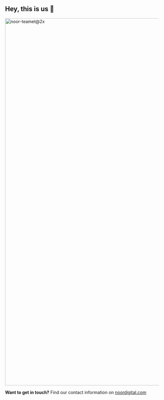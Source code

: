 ## Hey, this is us 👋
<img width="1200" alt="noor-teamet@2x" src="https://user-images.githubusercontent.com/1634835/154047673-cf01556c-bb03-42f8-8d2f-b07d6dace7d5.png">

<b>Want to get in touch?</b> Find our contact information on [noordigital.com](https://noordigital.com)

